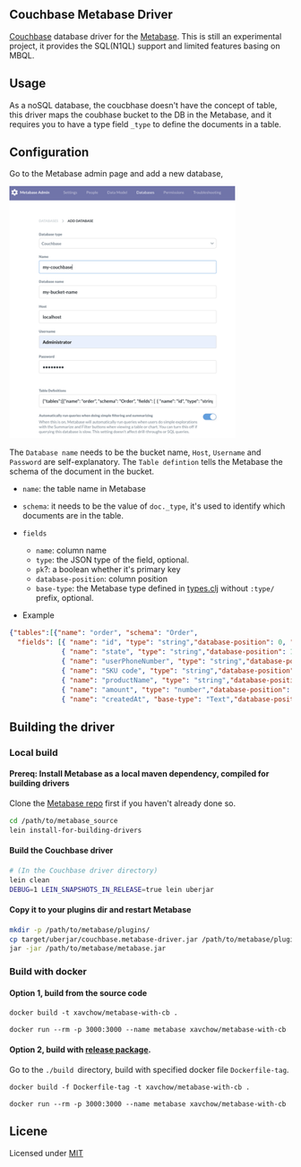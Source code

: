 ## Couchbase Metabase Driver

[Couchbase](https://www.couchbase.com/) database driver for the [Metabase](https://github.com/metabase/metabase).
This is still an experimental project, it provides the SQL(N1QL) support and limited features basing on MBQL.

## Usage

As a noSQL database, the coucbhase doesn't have the concept of table, this driver maps the coubhase bucket to the DB in the Metabase,
and it requires you to have a type field `_type` to define the documents in a table.

## Configuration

Go to the Metabase admin page and add a new database,


<img src="https://raw.githubusercontent.com/xavierchow/asset/master/metabase-couchbase-driver/metabase-admin.png" height="450">

The `Database name` needs to be the bucket name, `Host`, `Username` and `Password` are self-explanatory.
The `Table defintion` tells the Metabase the schema of the document in the bucket.

* `name`: the table name in Metabase
* `schema`: it needs to be the value of `doc._type`, it's used to identify which documents are in the table.
* `fields`
  * ``name``: column name
  * `type`: the JSON type of the field, optional.
  * `pk`?: a boolean whether it's primary key
  * `database-position`: column position
  * `base-type`:  the Metabase type defined in [types.clj](https://github.com/metabase/metabase/blob/master/src/metabase/types.clj) without `:type/` prefix, optional.

* Example
```json
{"tables":[{"name": "order", "schema": "Order", 
  "fields": [{ "name": "id", "type": "string","database-position": 0, "pk?": true},
             { "name": "state", "type": "string","database-position": 1 },
             { "name": "userPhoneNumber", "type": "string","database-position": 2 },
             { "name": "SKU code", "type": "string","database-position": 3 },
             { "name": "productName", "type": "string","database-position": 4 },
             { "name": "amount", "type": "number","database-position": 5 },
             { "name": "createdAt", "base-type": "Text","database-position": 6 }]}]}
```


## Building the driver

### Local build
#### Prereq: Install Metabase as a local maven dependency, compiled for building drivers

Clone the [Metabase repo](https://github.com/metabase/metabase) first if you haven't already done so.

```bash
cd /path/to/metabase_source
lein install-for-building-drivers
```

#### Build the Couchbase driver

```bash
# (In the Couchbase driver directory)
lein clean
DEBUG=1 LEIN_SNAPSHOTS_IN_RELEASE=true lein uberjar
```

#### Copy it to your plugins dir and restart Metabase

```bash
mkdir -p /path/to/metabase/plugins/
cp target/uberjar/couchbase.metabase-driver.jar /path/to/metabase/plugins/
jar -jar /path/to/metabase/metabase.jar
```

### Build with docker

#### Option 1, build from the source code

```
docker build -t xavchow/metabase-with-cb .
```

```
docker run --rm -p 3000:3000 --name metabase xavchow/metabase-with-cb
```

#### Option 2, build with [release package](https://github.com/xavierchow/metabase-couchbase-driver/releases).
Go to the `./build `directory, build with specified docker file `Dockerfile-tag`.
```
docker build -f Dockerfile-tag -t xavchow/metabase-with-cb .
```

```
docker run --rm -p 3000:3000 --name metabase xavchow/metabase-with-cb
```

## Licene

Licensed under [MIT](https://github.com/xavierchow/metabase-couchbase-driver/blob/master/LICENSE)
